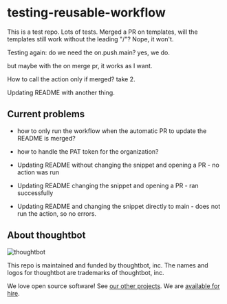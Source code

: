 # testing-reusable-workflow

This is a test repo. Lots of tests. Merged a PR on templates, will the templates still work without the leading "/"? Nope, it won't.

Testing again: do we need the on.push.main? yes, we do.

but maybe with the on merge pr, it works as I want.

How to call the action only if merged? take 2.

Updating README with another thing.

## Current problems

- how to only run the workflow when the automatic PR to update the README is merged?
- how to handle the PAT token for the organization?


- Updating README without changing the snippet and opening a PR - no action was run
- Updating README changing the snippet and opening a PR - ran successfully
- Updating README and changing the snippet directly to main - does not run the action, so no errors.

<!-- START /templates/footer.md -->
## About thoughtbot

![thoughtbot](https://thoughtbot.com/thoughtbot-logo-for-readmes.svg)

This repo is maintained and funded by thoughtbot, inc.
The names and logos for thoughtbot are trademarks of thoughtbot, inc.

We love open source software!
See [our other projects][community].
We are [available for hire][hire].

[community]: https://thoughtbot.com/community?utm_source=github
[hire]: https://thoughtbot.com/hire-us?utm_source=github


<!-- END /templates/footer.md -->
